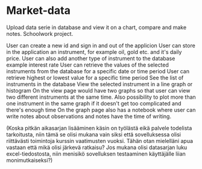 # Market-data
Upload data serie in database and view it on a chart, compare and make notes. Schoolwork project.

User can create a new id and sign in and out of the applicion
User can store in the application an instrument, for example oil, gold etc. and it's daily price.
User can also add another type of instrument to the database example interest rate
User can retrieve the values of the selected instruments from the database for a specific date or time period
User can retrieve highest or lowest value for a specific time period
See the list of instruments in the database
View the selected instrument in a line graph or histogram
On the view page would have two graphs so that user can view two different instruments at the same time. 
Also possibility to plot more than one instrument in the same graph if it doesn't get too complicated and there's enough time
On the graph page also has a notebook where user can write notes about observations and notes have the time of writing.

(Koska pitkän aikasarjan lisääminen käsin on työlästä eikä palvele todelista tarkoitusta, niin tämä se olisi mukana vain siksi että sovelluksessa olisi riittävästi toimintoja kurssin vaatimusten vuoksi. Tähän otan mielelläni apua vastaan että mikä olisi järkevä ratkaisu? Jos mukana olisi datasarjan luku excel-tiedostosta, niin menisikö sovelluksen testaaminen käyttäjälle liian monimutkaiseksi?)
